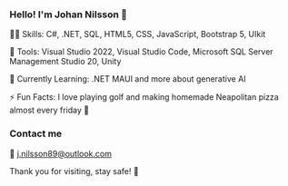 ### Hello! I'm Johan Nilsson 👋

🧑‍💻 Skills: C#, .NET, SQL, HTML5, CSS, JavaScript, Bootstrap 5, UIkit

🔧 Tools: Visual Studio 2022, Visual Studio Code, Microsoft SQL Server Management Studio 20, Unity

🌱 Currently Learning: .NET MAUI and more about generative AI

⚡ Fun Facts: I love playing golf and making homemade Neapolitan pizza almost every friday :pizza:

### Contact me

:e-mail: j.nilsson89@outlook.com

Thank you for visiting, stay safe! :pray:
